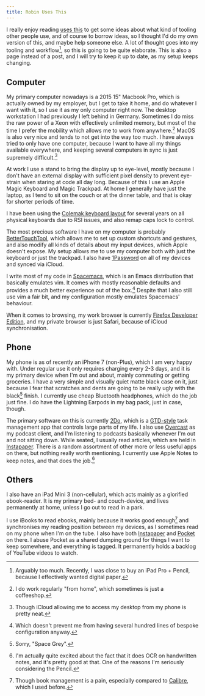 ```yaml
---
title: Robin Uses This
---
```


I really enjoy reading [uses this][usesthis] to get some ideas about what kind
of tooling other people use, and of course to borrow ideas, so I thought I'd do
my own version of this, and maybe help someone else. A lot of thought goes into
my tooling and workflow[^toomuch], so this is going to be quite elaborate. This
is also a page instead of a post, and I will try to keep it up to date, as my
setup keeps changing.

[^toomuch]: Arguably too much. Recently, I was close to buy an iPad Pro +
  Pencil, because I effectively wanted digital paper.

## Computer

My primary computer nowadays is a 2015 15" Macbook Pro, which is actually owned
by my employer, but I get to take it home, and do whatever I want with it, so I
use it as my only computer right now. The desktop workstation I had previously
I left behind in Germany. Sometimes I do miss the raw power of a Xeon with
effectively unlimited memory, but most of the time I prefer the mobility which
allows me to work from anywhere.[^wfh] MacOS is also very nice and tends to not
get into the way too much. I have always tried to only have one computer,
because I want to have all my things available everywhere, and keeping several
computers in sync is just supremely difficult.[^icloud]

[^wfh]: I do work regularly "from home", which sometimes is just a coffeeshop.
[^icloud]: Though iCloud allowing me to access my desktop from my phone is
  pretty neat.

At work I use a stand to bring the display up to eye-level, mostly because I
don't have an external display with sufficient pixel density to prevent
eye-strain when staring at code all day long. Because of this I use an Apple
Magic Keyboard and Magic Trackpad. At home I generally have just the laptop, as
I tend to sit on the couch or at the dinner table, and that is okay for shorter
periods of time.

I have been using the [Colemak keyboard layout][colemak] for several years on
all physical keyboards due to RSI issues, and also remap caps lock to control.

The most precious software I have on my computer is probably
[BetterTouchTool][btt], which allows me to set up custom shortcuts and
gestures, and also modify all kinds of details about my input devices, which
Apple doesn't expose. My setup allows me to use my computer both with just the
keyboard or just the trackpad. I also have [1Password][1pw] on all of my
devices and synced via iCloud.

I write most of my code in [Spacemacs][spacemacs], which is an Emacs
distribution that basically emulates vim. It comes with mostly reasonable
defaults and provides a much better experience out of the box.[^config] Despite
that I also still use vim a fair bit, and my configuration mostly emulates
Spacemacs' behaviour.

[^config]: Which doesn't prevent me from having several hundred lines of
  bespoke configuration anyway.

When it comes to browsing, my work browser is currently [Firefox Developer
Edition][ffde], and my private browser is just Safari, because of iCloud
synchronisation.

## Phone

My phone is as of recently an iPhone 7 (non-Plus), which I am very happy with.
Under regular use it only requires charging every 2-3 days, and it is my
primary device when I'm out and about, mainly commuting or getting groceries. I
have a very simple and visually quiet matte black case on it, just because I
fear that scratches and dents are going to be really ugly with the
black[^space] finish. I currently use cheap Bluetooth headphones, which do the
job just fine. I do have the Lightning Earpods in my bag pack, just in case,
though.

[^space]: Sorry, "Space Grey".

The primary software on this is currently [2Do][2do], which is a
[GTD-style][gtd] task management app that controls large parts of my life. I
also use [Overcast][overcast] as my podcast client, and I'm listening to
podcasts basically whenever I'm out and not sitting down. While seated, I
usually read articles, which are held in [Instapaper][instapaper]. There is a
random assortment of other more or less useful apps on there, but nothing
really worth mentioning. I currently use Apple Notes to keep notes, and that
does the job.[^ocr]

[^ocr]: I'm actually quite excited about the fact that it does OCR on
  handwritten notes, and it's pretty good at that. One of the reasons I'm
  seriously considering the Pencil.

## Others

I also have an iPad Mini 3 (non-cellular), which acts mainly as a glorified
ebook-reader. It is my primary bed- and couch-device, and lives permanently at
home, unless I go out to read in a park.

I use iBooks to read ebooks, mainly because it works good enough[^mgmt] and
synchronises my reading position between my devices, as I sometimes read on my
phone when I'm on the tube. I also have both [Instapaper][instapaper] and
[Pocket][pocket] on there. I abuse Pocket as a shared dumping ground for things
I want to keep somewhere, and everything is tagged. It permanently holds a
backlog of YouTube videos to watch.

[^mgmt]: Though book management is a pain, especially compared to
  [Calibre][calibre], which I used before.

[usesthis]: https://usesthis.com
[colemak]: https://colemak.com
[btt]: https://www.boastr.net
[1pw]: https://1password.com
[spacemacs]: http://spacemacs.org
[ffde]: https://www.mozilla.org/en-US/firefox/developer/
[2do]: https://www.2doapp.com
[gtd]: http://gettingthingsdone.com
[overcast]: https://overcast.fm
[instapaper]: https://www.instapaper.com
[calibre]: https://calibre-ebook.com
[pocket]: https://getpocket.com
